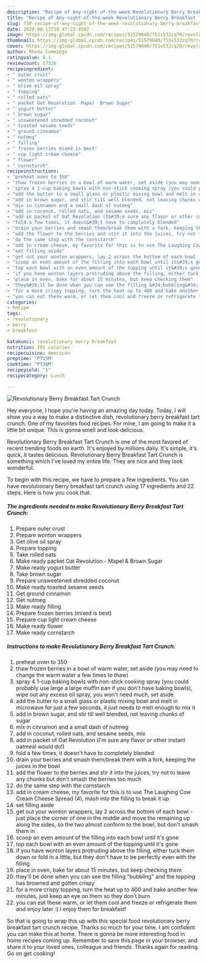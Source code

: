 ```yaml
---
description: "Recipe of Any-night-of-the-week Revolutionary Berry Breakfast Tart Crunch"
title: "Recipe of Any-night-of-the-week Revolutionary Berry Breakfast Tart Crunch"
slug: 730-recipe-of-any-night-of-the-week-revolutionary-berry-breakfast-tart-crunch
date: 2020-08-12T18:47:23.450Z
image: https://img-global.cpcdn.com/recipes/51579040/751x532cq70/revolutionary-berry-breakfast-tart-crunch-recipe-main-photo.jpg
thumbnail: https://img-global.cpcdn.com/recipes/51579040/751x532cq70/revolutionary-berry-breakfast-tart-crunch-recipe-main-photo.jpg
cover: https://img-global.cpcdn.com/recipes/51579040/751x532cq70/revolutionary-berry-breakfast-tart-crunch-recipe-main-photo.jpg
author: Rhoda Cummings
ratingvalue: 4.1
reviewcount: 17326
recipeingredient:
- " outer crust"
- " wonton wrappers"
- " olive oil spray"
- " topping"
- " rolled oats"
- " packet Oat Revolution  Mapel  Brown Sugar"
- " yogurt butter"
- " brown sugar"
- " unsweetened shredded coconut"
- " toasted sesame seeds"
- " ground cinnamon"
- " nutmeg"
- " filling"
- " frozen berries mixed is best"
- " cup light cream cheese"
- " flower"
- " cornstarch"
recipeinstructions:
- "preheat oven to 350"
- "thaw frozen berries in a bowl of warm water, set aside (you may need to change the warm water a few times to thaw)"
- "spray 4 1-cup baking bowls with non-stick cooking spray (you could probably use large a large muffin pan if you don&#39;t have baking bowls), wipe out any excess oil spray, you won&#39;t need much, set aside"
- "add the butter to a small glass or plastic mixing bowl and melt in microwave for just a few seconds, it just needs to melt enough to mix it"
- "add in brown sugar, and stir till well blended, not leaving chunks of sugar"
- "mix in cinnamon and a small dash of nutmeg"
- "add in coconut, rolled oats, and sesame seeds, mix"
- "add in packet of Oat Revolution (I&#39;m sure any flavor or other instant oatmeal would do!)"
- "fold a few times, it doesn&#39;t have to completely blended"
- "drain your berries and smash them/break them with a fork, keeping the juices in the bowl"
- "add the flower to the berries and stir it into the juices, try not to leave any chunks but don&#39;t smash the berries too much"
- "do the same step with the cornstarch"
- "add in cream cheese, my favorite for this is to use The Laughing Cow Cream Cheese Spread (4), mash into the filling to break it up"
- "set filling aside"
- "get out your wonton wrappers, lay 2 across the bottom of each bowl - just place the corner of one in the middle and move the remaining up along the sides, so the two almost conform to the bowl, but don&#39;t smash them in"
- "scoop an even amount of the filling into each bowl until it&#39;s gone"
- "top each bowl with an even amount of the topping until it&#39;s gone"
- "if you have wonton layers protruding above the filling, either tuck them down or fold in a little, but they don&#39;t have to be perfectly even with the filling"
- "place in oven, bake for about 15 minutes, but keep checking them"
- "they&#39;ll be done when you can see the filling &#34;bubbling&#34; and the topping has browned and gotten crispy"
- "for a more crispy topping, turn the heat up to 400 and bake another few minutes, just keep an eye on them so they don&#39;t burn"
- "you can eat these warm, or let them cool and freeze or refrigerate them and enjoy later :) I enjoy them for breakfast!"
categories:
- Recipe
tags:
- revolutionary
- berry
- breakfast

katakunci: revolutionary berry breakfast 
nutrition: 101 calories
recipecuisine: American
preptime: "PT15M"
cooktime: "PT36M"
recipeyield: "1"
recipecategory: Lunch

---
```



![Revolutionary Berry Breakfast Tart Crunch](https://img-global.cpcdn.com/recipes/51579040/751x532cq70/revolutionary-berry-breakfast-tart-crunch-recipe-main-photo.jpg)

Hey everyone, I hope you're having an amazing day today. Today, I will show you a way to make a distinctive dish, revolutionary berry breakfast tart crunch. One of my favorites food recipes. For mine, I am going to make it a little bit unique. This is gonna smell and look delicious.



Revolutionary Berry Breakfast Tart Crunch is one of the most favored of recent trending foods on earth. It's enjoyed by millions daily. It's simple, it's quick, it tastes delicious. Revolutionary Berry Breakfast Tart Crunch is something which I've loved my entire life. They are nice and they look wonderful.


To begin with this recipe, we have to prepare a few ingredients. You can have revolutionary berry breakfast tart crunch using 17 ingredients and 22 steps. Here is how you cook that.

<!--inarticleads1-->

##### The ingredients needed to make Revolutionary Berry Breakfast Tart Crunch:

1. Prepare  outer crust
1. Prepare  wonton wrappers
1. Get  olive oil spray
1. Prepare  topping
1. Take  rolled oats
1. Make ready  packet Oat Revolution - Mapel &amp; Brown Sugar
1. Make ready  yogurt butter
1. Take  brown sugar
1. Prepare  unsweetened shredded coconut
1. Make ready  toasted sesame seeds
1. Get  ground cinnamon
1. Get  nutmeg
1. Make ready  filling
1. Prepare  frozen berries (mixed is best)
1. Prepare  cup light cream cheese
1. Make ready  flower
1. Make ready  cornstarch




<!--inarticleads2-->

##### Instructions to make Revolutionary Berry Breakfast Tart Crunch:

1. preheat oven to 350
1. thaw frozen berries in a bowl of warm water, set aside (you may need to change the warm water a few times to thaw)
1. spray 4 1-cup baking bowls with non-stick cooking spray (you could probably use large a large muffin pan if you don&#39;t have baking bowls), wipe out any excess oil spray, you won&#39;t need much, set aside
1. add the butter to a small glass or plastic mixing bowl and melt in microwave for just a few seconds, it just needs to melt enough to mix it
1. add in brown sugar, and stir till well blended, not leaving chunks of sugar
1. mix in cinnamon and a small dash of nutmeg
1. add in coconut, rolled oats, and sesame seeds, mix
1. add in packet of Oat Revolution (I&#39;m sure any flavor or other instant oatmeal would do!)
1. fold a few times, it doesn&#39;t have to completely blended
1. drain your berries and smash them/break them with a fork, keeping the juices in the bowl
1. add the flower to the berries and stir it into the juices, try not to leave any chunks but don&#39;t smash the berries too much
1. do the same step with the cornstarch
1. add in cream cheese, my favorite for this is to use The Laughing Cow Cream Cheese Spread (4), mash into the filling to break it up
1. set filling aside
1. get out your wonton wrappers, lay 2 across the bottom of each bowl - just place the corner of one in the middle and move the remaining up along the sides, so the two almost conform to the bowl, but don&#39;t smash them in
1. scoop an even amount of the filling into each bowl until it&#39;s gone
1. top each bowl with an even amount of the topping until it&#39;s gone
1. if you have wonton layers protruding above the filling, either tuck them down or fold in a little, but they don&#39;t have to be perfectly even with the filling
1. place in oven, bake for about 15 minutes, but keep checking them
1. they&#39;ll be done when you can see the filling &#34;bubbling&#34; and the topping has browned and gotten crispy
1. for a more crispy topping, turn the heat up to 400 and bake another few minutes, just keep an eye on them so they don&#39;t burn
1. you can eat these warm, or let them cool and freeze or refrigerate them and enjoy later :) I enjoy them for breakfast!




So that is going to wrap this up with this special food revolutionary berry breakfast tart crunch recipe. Thanks so much for your time. I am confident you can make this at home. There is gonna be more interesting food in home recipes coming up. Remember to save this page in your browser, and share it to your loved ones, colleague and friends. Thanks again for reading. Go on get cooking!

